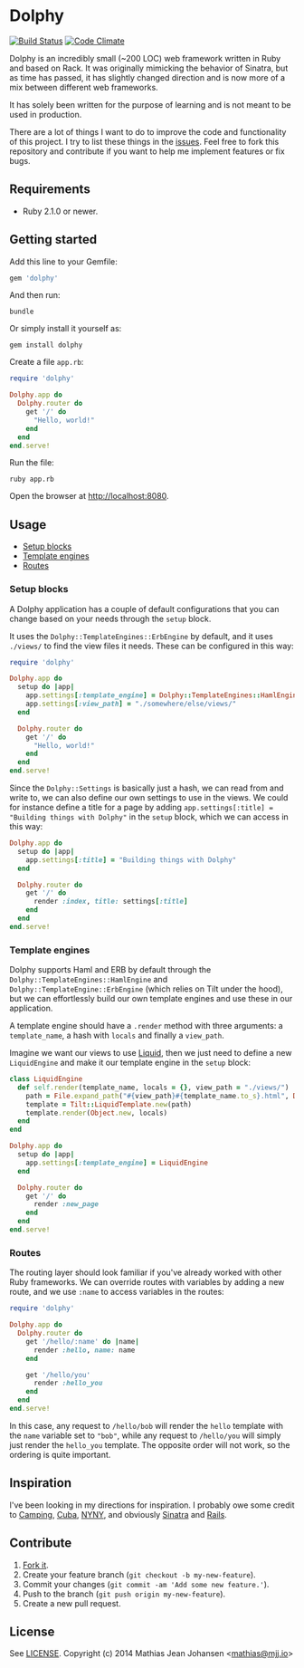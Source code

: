 # Dolphy
[![Build Status](https://magnum.travis-ci.com/majjoha/dolphy.svg?token=G5jfvsY2S8tSb5P53rGq&branch=master)](https://magnum.travis-ci.com/majjoha/dolphy)
[![Code Climate](https://codeclimate.com/repos/53cb2ea469568031fe01ad3f/badges/a7a6a867bc5744c524d7/gpa.png)](https://codeclimate.com/repos/53cb2ea469568031fe01ad3f/feed)

Dolphy is an incredibly small (~200 LOC) web framework written in Ruby and based
on Rack. It was originally mimicking the behavior of Sinatra, but as time has
passed, it has slightly changed direction and is now more of a mix between
different web frameworks.

It has solely been written for the purpose of learning and is not meant to be
used in production.

There are a lot of things I want to do to improve the code and functionality of
this project. I try to list these things in the
[issues](https://github.com/majjoha/dolphy/issues). Feel free to fork this
repository and contribute if you want to help me implement features or fix
bugs.

## Requirements
* Ruby 2.1.0 or newer.

## Getting started
Add this line to your Gemfile:

```ruby
gem 'dolphy'
```

And then run:

```
bundle
```

Or simply install it yourself as:

```
gem install dolphy
```

Create a file `app.rb`:

```ruby
require 'dolphy'

Dolphy.app do
  Dolphy.router do
    get '/' do
      "Hello, world!"
    end
  end
end.serve!
```

Run the file:

```
ruby app.rb
```

Open the browser at [http://localhost:8080](http://localhost:8080).

## Usage
* [Setup blocks](#setup-blocks)
* [Template engines](#template-engines)
* [Routes](#routes)

### Setup blocks
A Dolphy application has a couple of default configurations that you can change
based on your needs through the `setup` block.

It uses the `Dolphy::TemplateEngines::ErbEngine` by default, and it uses
`./views/` to find the view files it needs. These can be configured in this way:

```ruby
require 'dolphy'

Dolphy.app do
  setup do |app|
    app.settings[:template_engine] = Dolphy::TemplateEngines::HamlEngine
    app.settings[:view_path] = "./somewhere/else/views/"
  end

  Dolphy.router do
    get '/' do
      "Hello, world!"
    end
  end
end.serve!
```

Since the `Dolphy::Settings` is basically just a hash, we can read from and
write to, we can also define our own settings to use in the views. We could for
instance define a title for a page by adding `app.settings[:title] = "Building
things with Dolphy"` in the `setup` block, which we can access in this way:

```ruby
Dolphy.app do
  setup do |app|
    app.settings[:title] = "Building things with Dolphy"
  end

  Dolphy.router do
    get '/' do
      render :index, title: settings[:title]
    end
  end
end.serve!
```

### Template engines
Dolphy supports Haml and ERB by default through the
`Dolphy::TemplateEngines::HamlEngine` and `Dolphy::TemplateEngine::ErbEngine`
(which relies on Tilt under the hood), but we can effortlessly build our own
template engines and use these in our application.

A template engine should have a `.render` method with three arguments: a
`template_name`, a hash with `locals` and finally a `view_path`.

Imagine we want our views to use [Liquid](http://liquidmarkup.org/), then we
just need to define a new `LiquidEngine` and make it our template engine in the
`setup` block:

```ruby
class LiquidEngine
  def self.render(template_name, locals = {}, view_path = "./views/")
    path = File.expand_path("#{view_path}#{template_name.to_s}.html", Dir.pwd)
    template = Tilt::LiquidTemplate.new(path)
    template.render(Object.new, locals)
  end
end
```

```ruby
Dolphy.app do
  setup do |app|
    app.settings[:template_engine] = LiquidEngine
  end

  Dolphy.router do
    get '/' do
      render :new_page
    end
  end
end.serve!
```

### Routes
The routing layer should look familiar if you've already worked with other Ruby
frameworks. We can override routes with variables by adding a new route, and we
use `:name` to access variables in the routes:

```ruby
require 'dolphy'

Dolphy.app do
  Dolphy.router do
    get '/hello/:name' do |name|
      render :hello, name: name
    end

    get '/hello/you'
      render :hello_you
    end
  end
end.serve!
```

In this case, any request to `/hello/bob` will render the `hello` template with
the `name` variable set to `"bob"`, while any request to `/hello/you` will
simply just render the `hello_you` template. The opposite order will not work,
so the ordering is quite important.

## Inspiration
I've been looking in my directions for inspiration. I probably owe some credit
to [Camping](http://camping.io), [Cuba](http://cuba.is),
[NYNY](http://alisnic.github.io/nyny/), and obviously
[Sinatra](http://sinatrarb.com) and [Rails](http://rubyonrails.org).


## Contribute
1. [Fork it](https://github.com/majjoha/dolphy/fork).
2. Create your feature branch (`git checkout -b my-new-feature`).
3. Commit your changes (`git commit -am 'Add some new feature.'`).
4. Push to the branch (`git push origin my-new-feature`).
5. Create a new pull request.

## License
See [LICENSE](https://github.com/majjoha/dolphy/blob/master/LICENSE).
Copyright (c) 2014 Mathias Jean Johansen <<mathias@mjj.io>>
